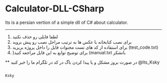 # Calculator-DLL-CSharp
Its is a persian vertion of a simple dll of C# about calculator.

---------------------------------------------------------------------------------------------------
1. لطفا فایلی رو حذف نکنید
2. برای نصب کتابخانه با عکس ها به ترتیب مراحل نصب رو پیش بروید 
3. برای استفاده از کد های تست محتوات فایل را داخل پروژه بریزید   (test_code.txt)
4. )برای توضیح توابع به این فایل مراجعه کنید   (manual.txt 
باتشکر

** در صورت بروز مشکل و یا پیدا کردن باگ در کد در تلگرام ما را خبر کنید @Its_Ksky

                                                                                              Ksky
